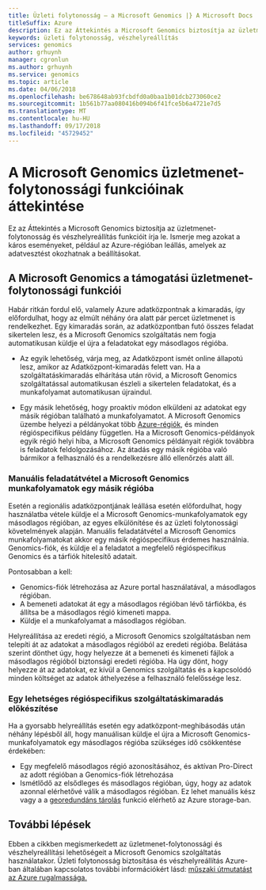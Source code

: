 ```yaml
---
title: Üzleti folytonosság – a Microsoft Genomics |} A Microsoft Docs
titleSuffix: Azure
description: Ez az Áttekintés a Microsoft Genomics biztosítja az üzletmenet-folytonosság és vészhelyreállítás funkcióit írja le. Ismerje meg azokat a káros eseményeket, például az Azure-régióban leállás, amelyek az adatvesztést okozhatnak a beállításokat.
keywords: üzleti folytonosság, vészhelyreállítás
services: genomics
author: grhuynh
manager: cgronlun
ms.author: grhuynh
ms.service: genomics
ms.topic: article
ms.date: 04/06/2018
ms.openlocfilehash: be678648ab93fcbdfd0a0baa1b01dcb273060ce2
ms.sourcegitcommit: 1b561b77aa080416b094b6f41fce5b6a4721e7d5
ms.translationtype: MT
ms.contentlocale: hu-HU
ms.lasthandoff: 09/17/2018
ms.locfileid: "45729452"
---
```

# <a name="overview-of-business-continuity-with-microsoft-genomics"></a>A Microsoft Genomics üzletmenet-folytonossági funkcióinak áttekintése
Ez az Áttekintés a Microsoft Genomics biztosítja az üzletmenet-folytonosság és vészhelyreállítás funkcióit írja le. Ismerje meg azokat a káros eseményeket, például az Azure-régióban leállás, amelyek az adatvesztést okozhatnak a beállításokat. 


## <a name="microsoft-genomics-features-that-support-business-continuity"></a>A Microsoft Genomics a támogatási üzletmenet-folytonossági funkciói 
Habár ritkán fordul elő, valamely Azure adatközpontnak a kimaradás, így előfordulhat, hogy az elmúlt néhány óra alatt pár percet üzletmenet is rendelkezhet. Egy kimaradás során, az adatközpontban futó összes feladat sikertelen lesz, és a Microsoft Genomics szolgáltatás nem fogja automatikusan küldje el újra a feladatokat egy másodlagos régióba. 

* Az egyik lehetőség, várja meg, az Adatközpont ismét online állapotú lesz, amikor az Adatközpont-kimaradás felett van. Ha a szolgáltatáskimaradás elhárítása után rövid, a Microsoft Genomics szolgáltatással automatikusan észleli a sikertelen feladatokat, és a munkafolyamat automatikusan újraindul.

* Egy másik lehetőség, hogy proaktív módon elküldeni az adatokat egy másik régióban található a munkafolyamatot. A Microsoft Genomics üzembe helyezi a példányokat több [Azure-régiók](https://azure.microsoft.com/regions/services/), és minden régióspecifikus példány független. Ha a Microsoft Genomics-példányok egyik régió helyi hiba, a Microsoft Genomics példányait régiók továbbra is feladatok feldolgozásához. Az átadás egy másik régióba való bármikor a felhasználó és a rendelkezésre álló ellenőrzés alatt áll.


### <a name="manually-failover-microsoft-genomics-workflows-to-another-region"></a>Manuális feladatátvétel a Microsoft Genomics munkafolyamatok egy másik régióba
Esetén a regionális adatközpontjának leállása esetén előfordulhat, hogy használatba vétele küldje el a Microsoft Genomics-munkafolyamatok egy másodlagos régióban, az egyes elkülönítése és az üzleti folytonossági követelmények alapján. Manuális feladatátvétel a Microsoft Genomics munkafolyamatokat akkor egy másik régióspecifikus érdemes használnia. Genomics-fiók, és küldje el a feladatot a megfelelő régióspecifikus Genomics és a tárfiók hitelesítő adatait.

Pontosabban a kell:
* Genomics-fiók létrehozása az Azure portal használatával, a másodlagos régióban. 
* A bemeneti adatokat át egy a másodlagos régióban lévő tárfiókba, és állítsa be a másodlagos régió kimeneti mappa.
* Küldje el a munkafolyamat a másodlagos régióban.

Helyreállítása az eredeti régió, a Microsoft Genomics szolgáltatásban nem telepíti át az adatokat a másodlagos régióból az eredeti régióba. Belátása szerint dönthet úgy, hogy helyezze át a bemeneti és kimeneti fájlok a másodlagos régióból biztonsági eredeti régióba.  Ha úgy dönt, hogy helyezze át az adatokat, ez kívül a Genomics szolgáltatás és a kapcsolódó minden költséget az adatok áthelyezése a felhasználó felelőssége lesz. 

### <a name="preparing-for-a-possible-region-specific-outage"></a>Egy lehetséges régióspecifikus szolgáltatáskimaradás előkészítése
Ha a gyorsabb helyreállítás esetén egy adatközpont-meghibásodás után néhány lépésből áll, hogy manuálisan küldje el újra a Microsoft Genomics-munkafolyamatok egy másodlagos régióba szükséges idő csökkentése érdekében:

* Egy megfelelő másodlagos régió azonosításához, és aktívan Pro-Direct az adott régióban a Genomics-fiók létrehozása
* Ismétlődő az elsődleges és másodlagos régióban, úgy, hogy az adatok azonnal elérhetővé válik a másodlagos régióban. Ez lehet manuális kész vagy a a [georedundáns tárolás](https://docs.microsoft.com/azure/storage/common/storage-redundancy) funkció elérhető az Azure storage-ban. 

## <a name="next-steps"></a>További lépések
Ebben a cikkben megismerkedett az üzletmenet-folytonossági és vészhelyreállítási lehetőségeit a Microsoft Genomics szolgáltatás használatakor. Üzleti folytonosság biztosítása és vészhelyreállítás Azure-ban általában kapcsolatos további információkért lásd: [műszaki útmutatást az Azure rugalmassága.](https://docs.microsoft.com/azure/architecture/resiliency/recovery-loss-azure-region) 